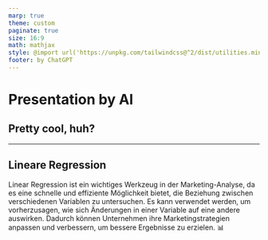 ```yaml
---
marp: true
theme: custom
paginate: true
size: 16:9
math: mathjax
style: @import url('https://unpkg.com/tailwindcss@^2/dist/utilities.min.css')
footer: by ChatGPT
---
```

    
<!-- _class: title -->
<!-- _footer: '' -->
<!-- _paginate: false -->
# Presentation by AI 
## Pretty cool, huh?
    
---
## Lineare Regression 
    

Linear Regression ist ein wichtiges Werkzeug in der Marketing-Analyse, da es eine schnelle und effiziente Möglichkeit bietet, die Beziehung zwischen verschiedenen Variablen zu untersuchen. Es kann verwendet werden, um vorherzusagen, wie sich Änderungen in einer Variable auf eine andere auswirken. Dadurch können Unternehmen ihre Marketingstrategien anpassen und verbessern, um bessere Ergebnisse zu erzielen. 📊
    
